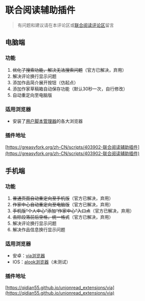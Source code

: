 # 联合阅读辅助插件

> 有问题和建议请在本评论区或[联合阅读评论区](http://unionread.vip/module/novel/info.php?tid=3&nid=10838)留言

## 电脑端

### 功能
1. ~~优化了搜索功能，解决无法搜索问题~~（官方已解决，弃用）
2. 解决评论换行显示问题
3. 添加作品简介展开按钮（仿起点）
4. 添加作家草稿箱自动保存功能（默认30秒一次，自行修改）
5. 自动重定向至电脑版

### 适用浏览器
* 安装了[用户脚本管理器](https://www.bilibili.com/read/cv5293953)的各大浏览器

### 插件地址
[https://greasyfork.org/zh-CN/scripts/403902-联合阅读辅助插件](https://greasyfork.org/zh-CN/scripts/403902-联合阅读辅助插件)

## 手机端

### 功能
1. ~~普通页面自动重定向至手机版~~（官方已解决，弃用）
2. ~~作家中心自动重定向至电脑版~~（官方已解决，弃用）
3. ~~手机版“个人中心”添加“作家中心”入口点~~（官方已解决，弃用）
4. ~~去除段落前后空格，统一格式~~（官方已解决，弃用）
5. 解决评论换行显示问题
6. 解决作品信息换行显示问题

### 适用浏览器
* 安卓：[via浏览器](https://viayoo.com/zh-cn/)
* IOS：[alook浏览器](https://apps.apple.com/cn/app/id1261944766)（未测试）

### 插件地址
[https://qidian55.github.io/unionread_extensions/via](https://qidian55.github.io/unionread_extensions/via)

<link rel="stylesheet" href="https://unpkg.com/gitalk/dist/gitalk.css">
<script src="https://unpkg.com/gitalk@latest/dist/gitalk.min.js"></script>

<div id="gitalk-container"></div>
<script type="text/javascript">
    var gitalk = new Gitalk({
    // gitalk的主要参数
      clientID: `c675747fb4b4a83a59f9`,   //上面获取到的值
      clientSecret: `85b826d9abd3f763f7d8f9606a699b121571fbef`,//上面获取到的值
      repo: `qidian55.github.io`,  //您刚才建立仓库的名字
      owner: 'qidian55',   //你的GitHub用户名字
      admin: ['qidian55'],  //你的GitHub用户的名字
      id: 'unionread_extensions', //id不能重复，如果重复就会把其他页面的评论引进来
        });
      gitalk.render('gitalk-container');
</script>